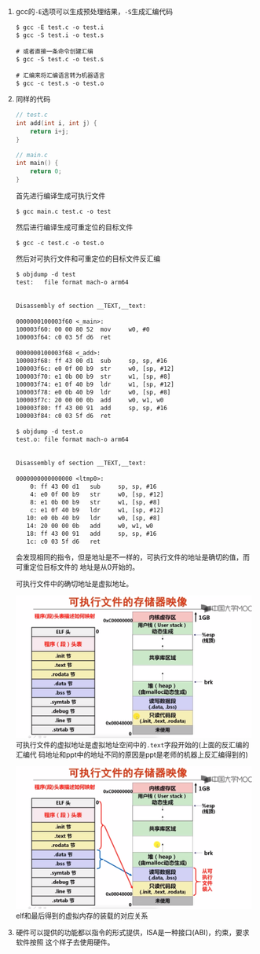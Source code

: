 1. gcc的`-E`选项可以生成预处理结果，`-S`生成汇编代码

   ```shell
   $ gcc -E test.c -o test.i
   $ gcc -S test.i -o test.s

   # 或者直接一条命令创建汇编
   $ gcc -S test.c -o test.s

   # 汇编来将汇编语言转为机器语言
   $ gcc -c test.s -o test.o
   ```


2. 同样的代码

   ```c
   // test.c
   int add(int i, int j) {
       return i+j;
   }
   ```

   ```c
   // main.c
   int main() {
       return 0;
   }
   ```

   首先进行编译生成可执行文件

   ```shell
   $ gcc main.c test.c -o test
   ```

   然后进行编译生成可重定位的目标文件
   ```shell
   $ gcc -c test.c -o test.o
   ```

   然后对可执行文件和可重定位的目标文件反汇编
   ```shell
   $ objdump -d test
   test:   file format mach-o arm64


   Disassembly of section __TEXT,__text:

   0000000100003f60 <_main>:
   100003f60: 00 00 80 52  mov     w0, #0
   100003f64: c0 03 5f d6  ret

   0000000100003f68 <_add>:
   100003f68: ff 43 00 d1  sub     sp, sp, #16
   100003f6c: e0 0f 00 b9  str     w0, [sp, #12]
   100003f70: e1 0b 00 b9  str     w1, [sp, #8]
   100003f74: e1 0f 40 b9  ldr     w1, [sp, #12]
   100003f78: e0 0b 40 b9  ldr     w0, [sp, #8]
   100003f7c: 20 00 00 0b  add     w0, w1, w0
   100003f80: ff 43 00 91  add     sp, sp, #16
   100003f84: c0 03 5f d6  ret

   $ objdump -d test.o
   test.o: file format mach-o arm64


   Disassembly of section __TEXT,__text:

   0000000000000000 <ltmp0>:
       0: ff 43 00 d1   sub     sp, sp, #16
       4: e0 0f 00 b9   str     w0, [sp, #12]
       8: e1 0b 00 b9   str     w1, [sp, #8]
       c: e1 0f 40 b9   ldr     w1, [sp, #12]
      10: e0 0b 40 b9   ldr     w0, [sp, #8]
      14: 20 00 00 0b   add     w0, w1, w0
      18: ff 43 00 91   add     sp, sp, #16
      1c: c0 03 5f d6   ret
   ```

   会发现相同的指令，但是地址是不一样的，可执行文件的地址是确切的值，而可重定位目标文件的
   地址是从0开始的。

   可执行文件中的确切地址是虚拟地址。

   ![ppt](https://github.com/SteveLauC/pic/blob/main/Screen%20Shot%202022-03-30%20at%2012.28.26%20PM.png)
   可执行文件的虚拟地址是虚拟地址空间中的`.text`字段开始的(上面的反汇编的汇编代
   码地址和ppt中的地址不同的原因是ppt是老师的机器上反汇编得到的)

   ![ppt](https://github.com/SteveLauC/pic/blob/main/Screen%20Shot%202022-03-30%20at%2012.32.40%20PM.png)
   elf和最后得到的虚拟内存的装载的对应关系


3. 硬件可以提供的功能都以指令的形式提供，ISA是一种接口(ABI)，约束，要求软件按照
   这个样子去使用硬件。
